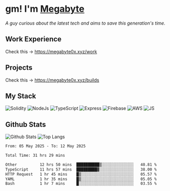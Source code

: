 # gm! I'm [Megabyte](https://megabyte0x.xyz/)

*A guy curious about the latest tech and aims to save this generation's time.*

## Work Experience

Check this -> https://megabyte0x.xyz/work

## Projects

Check this -> https://megabyte0x.xyz/builds

## My Stack

![Solidity](https://img.shields.io/badge/solidity-grey?style=for-the-badge&logo=solidity&logoColor=Green)
![NodeJs](https://img.shields.io/badge/NODE_JS-grey?style=for-the-badge&logo=nodedotjs&logoColor=Green)
![TypeScript](https://img.shields.io/badge/TS-grey?style=for-the-badge&logo=typescript&logoColor=Green)
![Express](https://img.shields.io/badge/EXPRESS-grey?style=for-the-badge&logo=EXPRESS&logoColor=Green)
![Firebase](https://img.shields.io/badge/EXPRESS-grey?style=for-the-badge&logo=EXPRESS&logoColor=Green)
![AWS](https://img.shields.io/badge/AWS-grey?style=for-the-badge&logo=amazonaws&logoColor=Yellow)
![JS](https://img.shields.io/badge/JS-grey?style=for-the-badge&logo=javascript&logoColor=Green)

## Github Stats

![Github Stats](https://github-readme-stats.vercel.app/api?username=megabyte0x&show_icons=true&theme=dark&hide_border=true&bg_color=0D1117) ![Top Langs](https://github-readme-stats.vercel.app/api/top-langs/?username=megabyte0x&layout=compact&theme=dark)

<!--START_SECTION:waka-->

```txt
From: 05 May 2025 - To: 12 May 2025

Total Time: 31 hrs 29 mins

Other          12 hrs 50 mins  ██████████▒░░░░░░░░░░░░░░   40.81 %
TypeScript     11 hrs 57 mins  █████████▓░░░░░░░░░░░░░░░   38.00 %
HTTP Request   1 hr 45 mins    █▒░░░░░░░░░░░░░░░░░░░░░░░   05.57 %
YAML           1 hr 35 mins    █▒░░░░░░░░░░░░░░░░░░░░░░░   05.05 %
Bash           1 hr 7 mins     █░░░░░░░░░░░░░░░░░░░░░░░░   03.55 %
```

<!--END_SECTION:waka-->


